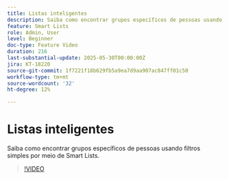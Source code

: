 ```yaml
---
title: Listas inteligentes
description: Saiba como encontrar grupos específicos de pessoas usando filtros simples por meio de Smart Lists.
feature: Smart Lists
role: Admin, User
level: Beginner
doc-type: Feature Video
duration: 216
last-substantial-update: 2025-05-30T00:00:00Z
jira: KT-18220
source-git-commit: 1f7221f18b629fb5a9ea7d9aa907ac847ff01c50
workflow-type: tm+mt
source-wordcount: '32'
ht-degree: 12%

---
```



# Listas inteligentes

Saiba como encontrar grupos específicos de pessoas usando filtros simples por meio de Smart Lists.

>[!VIDEO](https://video.tv.adobe.com/v/3463190/?learn=on&enablevpops)
